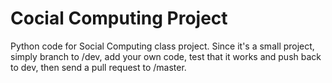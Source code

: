 # Cocial Computing Project
Python code for Social Computing class project. Since it's a small project, simply branch to /dev, add your own code, test that it works and push back to dev, then send a pull request to /master.
